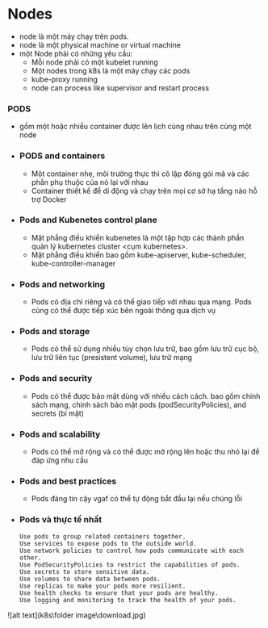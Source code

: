 # Nodes
- node là một máy chạy trên pods. 
- node là một physical machine or virtual machine
- một Node phải có những yêu cầu: 
    - Mỗi node phải có một kubelet  running
    - Một nodes trong k8s là một máy chạy các pods
    - kube-proxy running
    - node can process like supervisor and restart process
### PODS
-  gồm một hoặc nhiều container được lên lịch cùng nhau trên cùng một node
-   ### PODS and containers
    -  Một container nhẹ, môi trường thực thi cô lập đóng gói mã và các phần phụ thuộc của nó lại với nhau
    -   Container thiết kế để di động và chạy trên mọi cơ sở hạ tầng nào hỗ trợ Docker
-   ### Pods and Kubenetes control plane
    -  Mặt phẳng điều khiển kubenetes <Kubenetes control plane> là một tập hợp các thành phần quản lý kubernetes cluster <cụm kubernetes>. 
    -  Mặt phẳng điều khiển bao gồm kube-apiserver, kube-scheduler, kube-controller-manager 
-   ### Pods and networking
    -   Pods có địa chỉ riêng và có thể giao tiếp với nhau qua mạng. Pods cũng có thể được tiếp xúc bên ngoài thông qua dịch vụ
-   ### Pods and storage
    -   Pods có thể sử dụng nhiều tùy chọn lưu trữ, bao gồm lưu trữ cục bộ, lưu trữ liên tục (presistent volume), lưu trữ mạng 
-   ### Pods and security
    -  Pods có thể được bảo mật dùng với nhiều cách cách. bao gồm chính sách mạng, chính sách bảo mật pods (podSecurityPolicies), and secrets (bí mật)
-   ### Pods and scalability
    -   Pods có thể mở rộng và có thể được mở rộng lên hoặc thu nhỏ lại để đáp ứng nhu cầu<demand>
-   ### Pods and best practices
    -   Pods đáng tin cậy vgaf có thể tự động bắt đầu lại nếu chúng lỗi
-   ### Pods và thực tế nhất
        Use pods to group related containers together.
        Use services to expose pods to the outside world.
        Use network policies to control how pods communicate with each other.
        Use PodSecurityPolicies to restrict the capabilities of pods.
        Use secrets to store sensitive data.
        Use volumes to share data between pods.
        Use replicas to make your pods more resilient.
        Use health checks to ensure that your pods are healthy.
        Use logging and monitoring to track the health of your pods.

![alt text](k8s\folder image\download.jpg) 

